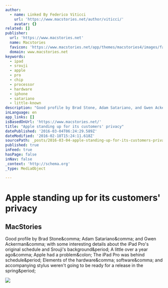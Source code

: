 ```yaml
---
author:
  - name: Linked By Federico Viticci
    url: 'https://www.macstories.net/author/viticci/'
    avatar: {}
related: []
publisher:
  url: 'https://www.macstories.net'
  name: Macstories
  favicon: 'https://www.macstories.net/app/themes/macstories4/images/favicon.png'
  domain: www.macstories.net
keywords:
  - ipad
  - srouji
  - apple
  - pro
  - chip
  - processor
  - hardware
  - iphone
  - satariano
  - little-known
description: "Good profile by Brad Stone, Adam Satariano, and Gwen Ackerman, with some interesting details about the iPad Pro's original schedule and Srouji's background. A little over a year ago, Apple had a problem: The iPad Pro was behind schedule. Elements of the hardware, software, and accompanying stylus weren't going to be ready for a release in the spring."
inLanguage: en
app_links: []
isBasedOnUrl: 'https://www.macstories.net/'
title: "Apple standing up for its customers' privacy"
datePublished: '2016-03-04T06:24:29.589Z'
dateModified: '2016-02-18T15:24:11.618Z'
sourcePath: _posts/2016-03-04-apple-standing-up-for-its-customers-privacy.md
published: true
inFeed: true
hasPage: false
inNav: false
_context: 'http://schema.org'
_type: MediaObject

---
```

# Apple standing up for its customers' privacy

<article style=""><h1>MacStories</h1><p>Good profile by Brad Stone&amp;comma; Adam Satariano&amp;comma; and Gwen Ackerman&amp;comma; with some interesting details about the iPad Pro's original schedule and Srouji's background&amp;period; A little over a year ago&amp;comma; Apple had a problem&amp;colon; The iPad Pro was behind schedule&amp;period; Elements of the hardware&amp;comma; software&amp;comma; and accompanying stylus weren't going to be ready for a release in the spring&amp;period;</p><img src="http://56243e3f6f46fe44a301-deabeb5f3878e3553d0b065ea974f9bf.r83.cf1.rackcdn.com/256px.png" /></article>
